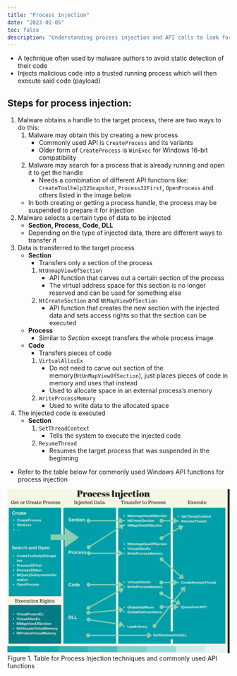 ```yaml
---
title: "Process Injection"
date: "2023-01-05"
toc: false
description: "Understanding process injection and API calls to look for during malware analysis"
---
```


- A technique often used by malware authors to avoid static detection of their code
- Injects malicious code into a trusted running process which will then execute said code (payload)

## **Steps for process injection:**
1. Malware obtains a handle to the target process, there are two ways to do this:
	1. Malware may obtain this by creating a new process
		- Commonly used API is `CreateProcess` and its variants
		- Older form of `CreateProcess` is `WinExec` for Windows 16-bit compatibility
	2. Malware may search for a process that is already running and open it to get the handle
		- Needs a combination of different API functions like: `CreateToolhelp32Snapshot`, `Process32First`, `OpenProcess` and others listed in the image below
	- In both creating or getting a process handle, the process may be suspended to prepare it for injection
2. Malware selects a certain type of data to be injected
	- **Section, Process, Code, DLL**
	- Depending on the type of injected data, there are different ways to transfer it
3. Data is transferred to the target process
	- **Section**
		- Transfers only a section of the process
		1. `NtUnmapViewOfSection`
			- API function that carves out a certain section of the process
			- The virtual address space for this section is no longer reserved and can be used for something else
		2. `NtCreateSection` and `NtMapViewOfSection`
			- API function that creates the new section with the injected data and sets access rights so that the section can be executed
	- **Process**
		- Similar to *Section* except transfers the whole process image
	- **Code**
		- Transfers pieces of code
		1. `VirtualAllocEx`
			- Do not need to carve out section of the memory(`NtUnMapViewOfSection`), just places pieces of code in memory and uses that instead
			- Used to allocate space in an external process’s memory
		2. `WriteProcessMemory`
			- Used to write data to the allocated space
4. The injected code is executed
	- **Section**
		1. `SetThreadContext`
			- Tells the system to execute the injected code
		2. `ResumeThread`
			- Resumes the target process that was suspended in the beginning

- Refer to the table below for commonly used Windows API functions for process injection

![process injection](<images/1.png>)
Figure 1. Table for Process Injection techniques and commonly used API functions